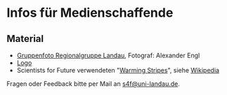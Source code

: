 # Infos für Medienschaffende

## Material

- [Gruppenfoto Regionalgruppe Landau](s4f_gruppe_alexander_engl.jpg), Fotograf: Alexander Engl
- [Logo](s4f_logo_landau.pdf)
- Scientists for Future verwendeten "[Warming Stripes](stripes.pdf)", siehe [Wikipedia](https://en.wikipedia.org/wiki/Warming_stripes)

Fragen oder Feedback bitte per Mail an [s4f@uni-landau.de](mailto:s4f@uni-landau.de).
